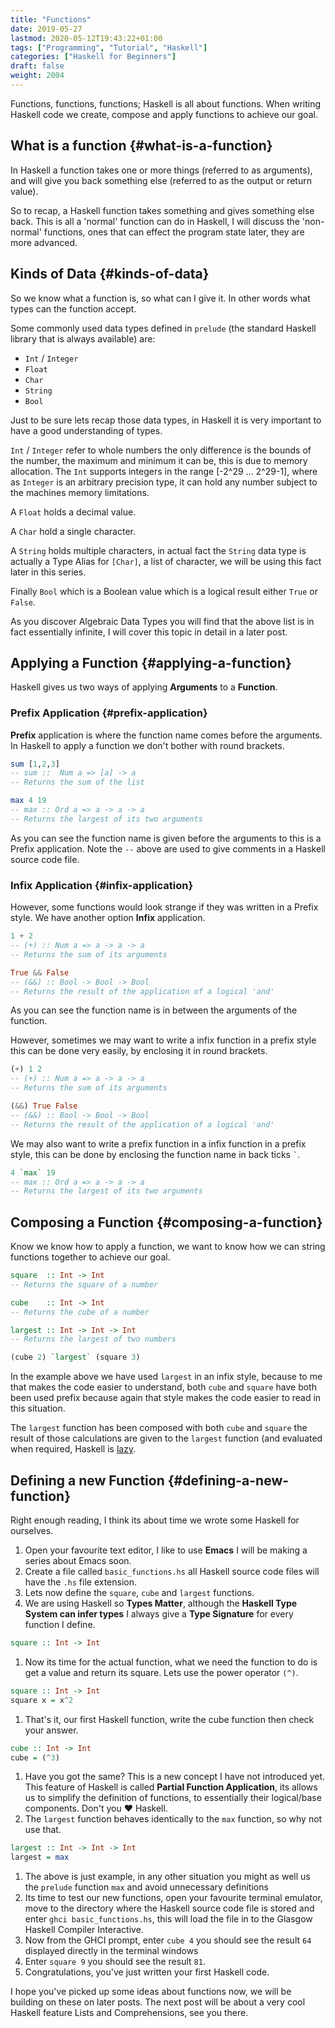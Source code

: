 ```yaml
---
title: "Functions"
date: 2019-05-27
lastmod: 2020-05-12T19:43:22+01:00
tags: ["Programming", "Tutorial", "Haskell"]
categories: ["Haskell for Beginners"]
draft: false
weight: 2004
---
```


Functions, functions, functions; Haskell is all about functions.
When writing Haskell code we create, compose and apply functions to achieve our goal.


## What is a function {#what-is-a-function}

In Haskell a function takes one or more things (referred to as arguments), and will give you back something else (referred to as the output or return value).

So to recap, a Haskell function takes something and gives something else back. This is all a 'normal' function can do in Haskell, I will discuss the 'non-normal' functions, ones that can effect the program state later, they are more advanced.


## Kinds of Data {#kinds-of-data}

So we know what a function is, so what can I give it. In other words what types can the function accept.

Some commonly used data types defined in `prelude` (the standard Haskell library that is always available) are:

-   `Int` / `Integer`
-   `Float`
-   `Char`
-   `String`
-   `Bool`

Just to be sure lets recap those data types, in Haskell it is very important to have a good understanding of types.

`Int` / `Integer` refer to whole numbers the only difference is the bounds of the number, the maximum and minimum it can be, this is due to memory allocation. The `Int` supports integers in the range [-2^29 ... 2^29-1], where as `Integer` is an arbitrary precision type, it can hold any number subject to the machines memory limitations.

A `Float` holds a decimal value.

A `Char` hold a single character.

A `String` holds multiple characters, in actual fact the `String` data type is actually a <span class="underline">Type Alias</span> for `[Char]`, a list of character, we will be using this fact later in this series.

Finally `Bool` which is a Boolean value which is a logical result either `True` or `False`.

As you discover <span class="underline">Algebraic Data Types</span> you will find that the above list is in fact essentially infinite, I will cover this topic in detail in a later post.


## Applying a Function {#applying-a-function}

Haskell gives us two ways of applying **Arguments** to a **Function**.


### Prefix Application {#prefix-application}

**Prefix** application is where the function name comes before the arguments. In Haskell to apply a function we don't bother with round brackets.

```haskell
sum [1,2,3]
-- sum ::  Num a => [a] -> a
-- Returns the sum of the list

max 4 19
-- max :: Ord a => a -> a -> a
-- Returns the largest of its two arguments
```

As you can see the function name is given before the arguments to this is a <span class="underline">Prefix</span> application. Note the `--` above are used to give comments in a Haskell source code file.


### Infix Application {#infix-application}

However, some functions would look strange if they was written in a <span class="underline">Prefix</span> style. We have another option **Infix** application.

```haskell
1 + 2
-- (+) :: Num a => a -> a -> a
-- Returns the sum of its arguments

True && False
-- (&&) :: Bool -> Bool -> Bool
-- Returns the result of the application of a logical 'and'
```

As you can see the function name is in between the arguments of the function.

However, sometimes we may want to write a infix function in a prefix style this can be done very easily, by enclosing it in round brackets.

```haskell
(+) 1 2
-- (+) :: Num a => a -> a -> a
-- Returns the sum of its arguments

(&&) True False
-- (&&) :: Bool -> Bool -> Bool
-- Returns the result of the application of a logical 'and'
```

We may also want to write a prefix function in a infix function in a prefix style, this can be done by enclosing the function name in <span class="underline">back ticks</span> `` ` ``.

```haskell
4 `max` 19
-- max :: Ord a => a -> a -> a
-- Returns the largest of its two arguments
```


## Composing a Function {#composing-a-function}

Know we know how to apply a function, we want to know how we can string functions together to achieve our goal.

```haskell
square  :: Int -> Int
-- Returns the square of a number

cube    :: Int -> Int
-- Returns the cube of a number

largest :: Int -> Int -> Int
-- Returns the largest of two numbers

(cube 2) `largest` (square 3)
```

In the example above we have used `largest` in an infix style, because to me that makes the code easier to understand, both `cube` and `square` have both been used prefix because again that style makes the code easier to read in this situation.

The `largest` function has been composed with both `cube` and `square` the result of those calculations are given to the `largest` function (and evaluated when required, Haskell is [lazy](https://en.wikipedia.org/wiki/Lazy%5Fevaluation).


## Defining a new Function {#defining-a-new-function}

Right enough reading, I think its about time we wrote some Haskell for ourselves.

1.  Open your favourite text editor, I like to use **Emacs** I will be making a series about Emacs soon.
2.  Create a file called `basic_functions.hs` all Haskell source code files will have the `.hs` file extension.
3.  Lets now define the `square`, `cube` and `largest` functions.
4.  We are using Haskell so **Types Matter**, although the **Haskell Type System can infer types** I always give a **Type Signature** for every function I define.

<!--listend-->

```haskell
square :: Int -> Int
```

1.  Now its time for the actual function, what we need the function to do is get a value and return its square. Lets use the power operator `(^)`.

<!--listend-->

```haskell
square :: Int -> Int
square x = x^2
```

1.  That's it, our first Haskell function, write the cube function then check your answer.

<!--listend-->

```haskell
cube :: Int -> Int
cube = (^3)
```

1.  Have you got the same? This is a new concept I have not introduced yet. This feature of Haskell is called **Partial Function Application**, its allows us to simplify the definition of functions, to essentially their logical/base components. Don't you :heart: Haskell.
2.  The `largest` function behaves identically to the `max` function, so why not use that.

<!--listend-->

```haskell
largest :: Int -> Int -> Int
largest = max
```

1.  The above is just example, in any other situation you might as well us the `prelude` function `max` and avoid  unnecessary definitions
2.  Its time to test our new functions, open your favourite terminal emulator, move to the directory where the Haskell source code file is stored and enter `ghci basic_functions.hs`, this will load the file in to the <span class="underline">Glasgow Haskell Compiler Interactive</span>.
3.  Now from the GHCI prompt, enter `cube 4` you should see the result `64` displayed directly in the terminal windows
4.  Enter `square 9` you should see the result `81`.
5.  Congratulations, you've just written your first Haskell code.

I hope you've picked up some ideas about functions now, we will be building on these on later posts. The next post will be about a very cool Haskell feature <span class="underline">Lists and Comprehensions</span>, see you there.
